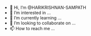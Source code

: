 - 👋 Hi, I’m @HARIKRISHNAN-SAMPATH
- 👀 I’m interested in ...
- 🌱 I’m currently learning ...
- 💞️ I’m looking to collaborate on ...
- 📫 How to reach me ...

<!---
HARIKRISHNAN-SAMPATH/HARIKRISHNAN-SAMPATH is a ✨ special ✨ repository because its `README.md` (this file) appears on your GitHub profile.
You can click the Preview link to take a look at your changes.
--->
